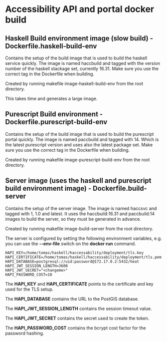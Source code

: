 # Accessibility API and portal docker build
## Haskell Build environment image (slow build) - Dockerfile.haskell-build-env
Contains the setup of the build image that is used to build the haskell service quickly. The image is named haccbuild and tagged with the version number of the
haskell stackage set, currently 16.31. Make sure you use the correct tag in the Dockerfile when building.

Created by running makefile image-haskell-build-env from the root directory.

This takes time and generates a large image.
## Purescript Build environment - Dockerfile.purescript-build-env
Contains the setup of the build image that is used to build the purescript portal quickly. The image is named paccbuild and tagged with 14. Which is the latest
purescript version and uses also the latest package set. Make sure you use the correct tag in the Dockerfile when building.

Created by running makefile image-purescript-build-env from the root directory.
## Server image (uses the haskell and purescript build environment image) - Dockerfile.build-server
Contains the setup of the server image. The image is named haccsvc and tagged with 1, 1.0 and latest. It uses the haccbuild:16.31 and paccbuild:14 images to build the server, so they must be generated in advance.

Created by running makefile image-build-server from the root directory.

The server is configured by setting the following environment variables, e.g. you can use the **--env-file** switch on the **docker run** command.

```
HAPI_KEY=/home/tomas/haskell/haccessability/deployment/tls.key
HAPI_CERTIFICATE=/home/tomas/haskell/haccessability/deployment/tls.pem
HAPI_DATABASE=postgresql://uid:password@172.17.0.2:5432/heat
HAPI_JWT_SESSION_LENGTH=3600
HAPI_JWT_SECRET="<changeme>"
HAPI_PASSWORD_COST=10
```

The **HAPI_KEY** and **HAPI_CERTIFICATE** points to the certificate and key used for the TLS setup.

The **HAPI_DATABASE** contains the URL to the PostGIS database.

The **HAPI_JWT_SESSION_LENGTH** contains the session timeout value.

The **HAPI_JWT_SECRET** contains the secret used to create the token.

The **HAPI_PASSWORD_COST** contains the bcrypt cost factor for the password hashing.

